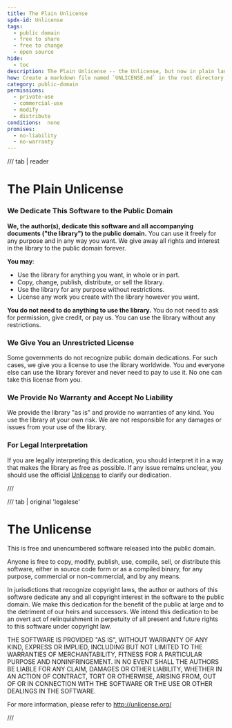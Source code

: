 ```yaml
---
title: The Plain Unlicense
spdx-id: Unlicense
tags:
  - public domain
  - free to share
  - free to change
  - open source
hide:
  - toc
description: The Plain Unlicense -- the Unlicense, but now in plain language for everyone to understand. Real terms for real people.
how: Create a markdown file named `UNLICENSE.md` in the root directory (that's the main directory) of your source code and copy the Plain Unlicense text into the markdown file.
category: public-domain
permissions:
  - private-use
  - commercial-use
  - modify
  - distribute
conditions:  none
promises:
  - no-liability
  - no-warranty
---
```


/// tab | reader

# The Plain Unlicense

### We Dedicate This Software to the Public Domain

**We, the author(s), dedicate this software and all accompanying documents ("the library") to the public domain.**
You can use it freely for any purpose and in any way you want. We give away all rights and interest in the library to the public domain forever.

**You may**:

- Use the library for anything you want, in whole or in part.
- Copy, change, publish, distribute, or sell the library.
- Use the library for any purpose without restrictions.
- License any work you create with the library however you want.

**You do not need to do anything to use the library.** You do not need to ask for permission, give credit, or pay us. You can use the library without any restrictions.

### We Give You an Unrestricted License

Some governments do not recognize public domain dedications. For such cases, we give you a license to use the library worldwide. You and everyone else can use the library forever and never need to pay to use it. No one can take this license from you.

### We Provide No Warranty and Accept No Liability

We provide the library "as is" and provide no warranties of any kind. You use the library at your own risk. We are not responsible for any damages or issues from your use of the library.

### For Legal Interpretation

If you are legally interpreting this dedication, you should interpret it in a way that makes the library as free as possible. If any issue remains unclear, you should use the official [Unlicense](https://unlicense.org/UNLICENSE) to clarify our dedication.

///

/// tab | original 'legalese'

# The Unlicense

This is free and unencumbered software released into the public domain.

Anyone is free to copy, modify, publish, use, compile, sell, or
distribute this software, either in source code form or as a compiled
binary, for any purpose, commercial or non-commercial, and by any
means.

In jurisdictions that recognize copyright laws, the author or authors
of this software dedicate any and all copyright interest in the
software to the public domain. We make this dedication for the benefit
of the public at large and to the detriment of our heirs and
successors. We intend this dedication to be an overt act of
relinquishment in perpetuity of all present and future rights to this
software under copyright law.

THE SOFTWARE IS PROVIDED "AS IS", WITHOUT WARRANTY OF ANY KIND,
EXPRESS OR IMPLIED, INCLUDING BUT NOT LIMITED TO THE WARRANTIES OF
MERCHANTABILITY, FITNESS FOR A PARTICULAR PURPOSE AND NONINFRINGEMENT.
IN NO EVENT SHALL THE AUTHORS BE LIABLE FOR ANY CLAIM, DAMAGES OR
OTHER LIABILITY, WHETHER IN AN ACTION OF CONTRACT, TORT OR OTHERWISE,
ARISING FROM, OUT OF OR IN CONNECTION WITH THE SOFTWARE OR THE USE OR
OTHER DEALINGS IN THE SOFTWARE.

For more information, please refer to <http://unlicense.org/>

///
